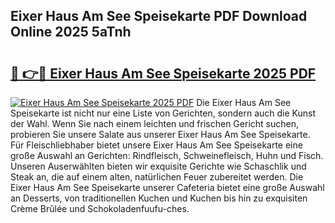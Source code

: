 ## Eixer Haus Am See Speisekarte PDF Download Online 2025 5aTnh

# <h2><a href="http://gc662mf.nevu.top/?p=Eixer+Haus+Am+See+Speisekarte">🔗 👉🔴 Eixer Haus Am See Speisekarte 2025 PDF</a></h2>

[![Eixer Haus Am See Speisekarte 2025 PDF](https://i.imgur.com/dBaPXMq.png)](http://gc662mf.nevu.top/?p=Eixer+Haus+Am+See+Speisekarte)
Die Eixer Haus Am See Speisekarte ist nicht nur eine Liste von Gerichten, sondern auch die Kunst der Wahl. Wenn Sie nach einem leichten und frischen Gericht suchen, probieren Sie unsere Salate aus unserer Eixer Haus Am See Speisekarte. Für Fleischliebhaber bietet unsere Eixer Haus Am See Speisekarte eine große Auswahl an Gerichten: Rindfleisch, Schweinefleisch, Huhn und Fisch. Unseren Auserwählten bieten wir exquisite Gerichte wie Schaschlik und Steak an, die auf einem alten, natürlichen Feuer zubereitet werden. Die Eixer Haus Am See Speisekarte unserer Cafeteria bietet eine große Auswahl an Desserts, von traditionellen Kuchen und Kuchen bis hin zu exquisiten Crème Brûlée und Schokoladenfuufu-ches.
